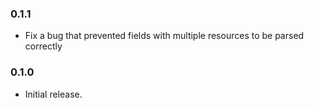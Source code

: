 ### 0.1.1

* Fix a bug that prevented fields with multiple resources to be parsed correctly


### 0.1.0

* Initial release.
